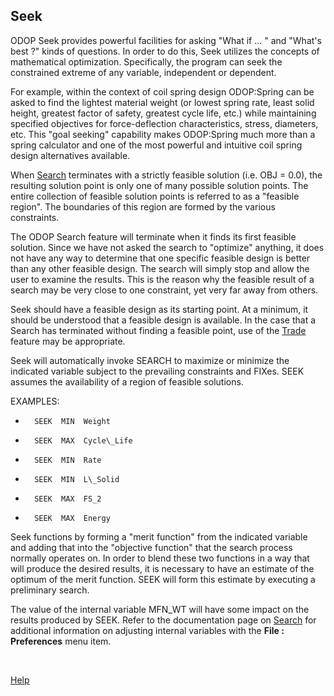 ## Seek

ODOP Seek provides powerful facilities for asking  "What if ... "
and "What's best ?" kinds of questions.
In order to do this, Seek utilizes the concepts of mathematical optimization.
Specifically, the program can seek the constrained extreme of any variable, independent or dependent.

For example, within the context of coil spring design 
ODOP:Spring can be asked to find the lightest material weight 
(or lowest spring rate, least solid height, greatest factor of safety, greatest cycle life, etc.) 
while maintaining specified objectives for force-deflection characteristics, stress, diameters, etc. 
This "goal seeking" capability makes ODOP:Spring much more than a spring calculator and
one of the most powerful and intuitive coil spring design alternatives available.  
 
 When [Search](search.html) terminates with a strictly feasible solution (i.e.  OBJ = 0.0),
 the resulting solution point is only one of many possible solution points.
 The entire collection of feasible solution points is referred to as a
 "feasible region".  The boundaries of this region are formed by the various
 constraints.

 The ODOP Search feature will terminate when it finds its first feasible solution. 
 Since  we have not asked the search to "optimize" anything, it does not have
 any way to determine that one specific feasible design is better than any
 other feasible design.  The search will simply stop and allow the user to
 examine the results.  This is the reason why the feasible result of a
 search may be very close to one constraint, yet very far away from
 others.

 Seek should have a feasible design as its starting point. 
 At a minimum, it should be understood that a feasible design is available. 
 In the case that  a Search has terminated without finding a feasible point, 
 use of the [Trade](trade.html) feature may be appropriate.  

 Seek will automatically invoke SEARCH to maximize or minimize the indicated
 variable subject to the prevailing constraints and FIXes.  SEEK assumes the
 availability of a region of feasible solutions.

 EXAMPLES:
*       SEEK  MIN  Weight
*       SEEK  MAX  Cycle\_Life
*       SEEK  MIN  Rate
*       SEEK  MIN  L\_Solid
*       SEEK  MAX  FS_2
*       SEEK  MAX  Energy

Seek functions by forming a "merit function" from the indicated variable
and adding that into the "objective function" that the search process
normally operates on.  In order to blend these two functions in a way that
will produce the desired results, it is necessary to have an estimate of
the optimum of the merit function. SEEK will form this estimate by executing a
preliminary search. 

The value of the internal variable MFN_WT will have some impact on the
results produced by SEEK. 
Refer to the documentation page on [Search](search.html) 
for additional information on adjusting internal variables 
with the <b>File : Preferences</b> menu item.  
 
&nbsp;  

 [Help](./)
 